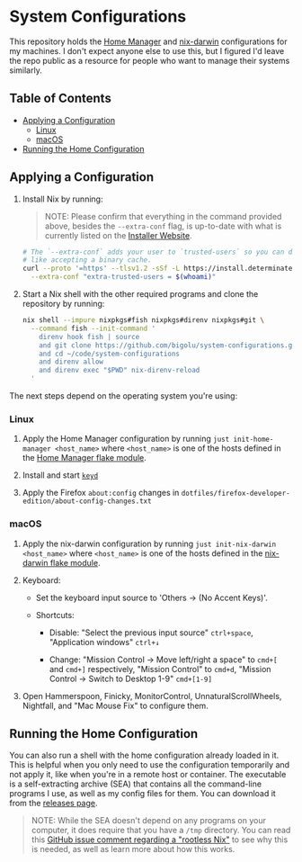 # System Configurations

This repository holds the [Home Manager][home-manager] and
[nix-darwin][nix-darwin] configurations for my machines. I don't expect anyone
else to use this, but I figured I'd leave the repo public as a resource for
people who want to manage their systems similarly.

## Table of Contents

<!--
  DO NOT EDIT THE TABLE OF CONTENTS MANUALLY.
  It gets generated by doctoc:
  https://github.com/thlorenz/doctoc
  To regenerate, run `just check generate`. Though the pre-push hook will
  automatically run this for you.
-->
<!-- START doctoc generated TOC please keep comment here to allow auto update -->
<!-- DON'T EDIT THIS SECTION, INSTEAD RE-RUN doctoc TO UPDATE -->

- [Applying a Configuration](#applying-a-configuration)
  - [Linux](#linux)
  - [macOS](#macos)
- [Running the Home Configuration](#running-the-home-configuration)

<!-- END doctoc generated TOC please keep comment here to allow auto update -->

## Applying a Configuration

1. Install Nix by running:

   > NOTE: Please confirm that everything in the command provided above, besides
   > the `--extra-conf` flag, is up-to-date with what is currently listed on the
   > [Installer Website][determinate-systems-installer].

   ```bash
   # The `--extra-conf` adds your user to `trusted-users` so you can do things
   # like accepting a binary cache.
   curl --proto '=https' --tlsv1.2 -sSf -L https://install.determinate.systems/nix | sh -s -- install \
     --extra-conf "extra-trusted-users = $(whoami)"
   ```

2. Start a Nix shell with the other required programs and clone the repository
   by running:

   ```bash
   nix shell --impure nixpkgs#fish nixpkgs#direnv nixpkgs#git \
     --command fish --init-command '
       direnv hook fish | source
       and git clone https://github.com/bigolu/system-configurations.git ~/code/system-configurations
       and cd ~/code/system-configurations
       and direnv allow
       and direnv exec "$PWD" nix-direnv-reload
     '
   ```

The next steps depend on the operating system you're using:

### Linux

1. Apply the Home Manager configuration by running
   `just init-home-manager <host_name>` where `<host_name>` is one of the hosts
   defined in the
   [Home Manager flake module](flake-modules/home-manager/default.nix).

2. Install and start [`keyd`][keyd]

3. Apply the Firefox `about:config` changes in
   `dotfiles/firefox-developer-edition/about-config-changes.txt`

### macOS

1. Apply the nix-darwin configuration by running
   `just init-nix-darwin <host_name>` where `<host_name>` is one of the hosts
   defined in the
   [nix-darwin flake module](flake-modules/nix-darwin/default.nix).

2. Keyboard:

   - Set the keyboard input source to 'Others → (No Accent Keys)'.

   <!--
     I can automate shortcuts when this issue gets resolved:
     https://github.com/LnL7/nix-darwin/issues/185
   -->

   - Shortcuts:

     - Disable: "Select the previous input source" `ctrl+space`, "Application
       windows" `ctrl+↓`

     - Change: "Mission Control → Move left/right a space" to `cmd+[` and
       `cmd+]` respectively, "Mission Control" to `cmd+d`, "Mission Control →
       Switch to Desktop 1-9" `cmd+[1-9]`

3. Open Hammerspoon, Finicky, MonitorControl, UnnaturalScrollWheels, Nightfall,
   and "Mac Mouse Fix" to configure them.

## Running the Home Configuration

You can also run a shell with the home configuration already loaded in it. This
is helpful when you only need to use the configuration temporarily and not apply
it, like when you're in a remote host or container. The executable is a
self-extracting archive (SEA) that contains all the command-line programs I use,
as well as my config files for them. You can download it from the [releases
page][releases].

> NOTE: While the SEA doesn't depend on any programs on your computer, it does
> require that you have a `/tmp` directory. You can read this [GitHub issue
> comment regarding a "rootless Nix"][rootless-nix] to see why this is needed,
> as well as learn more about how this works.

[determinate-systems-installer]:
  https://github.com/DeterminateSystems/nix-installer
[home-manager]: https://github.com/nix-community/home-manager
[nix-darwin]: https://github.com/LnL7/nix-darwin
[rootless-nix]: https://github.com/NixOS/nix/issues/1971#issue-304578884
[keyd]: https://github.com/rvaiya/keyd
[releases]: https://github.com/bigolu/system-configurations/releases/latest
